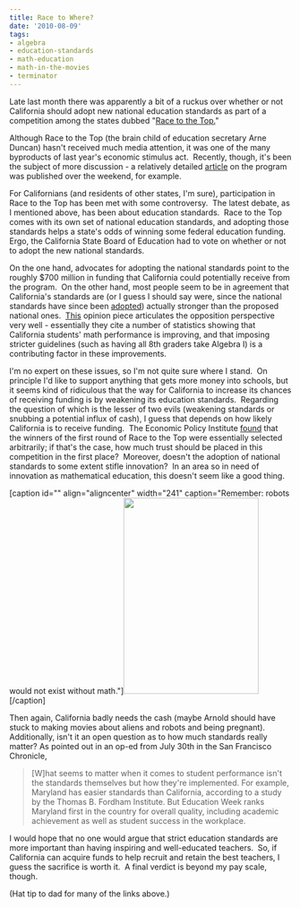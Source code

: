 ```yaml
---
title: Race to Where?
date: '2010-08-09'
tags:
- algebra
- education-standards
- math-education
- math-in-the-movies
- terminator
---
```


Late last month there was apparently a bit of a ruckus over whether or not California should adopt new national education standards as part of a competition among the states dubbed "<a href="http://en.wikipedia.org/wiki/Race_to_the_Top">Race to the Top.</a>"

Although Race to the Top (the brain child of education secretary Arne Duncan) hasn't received much media attention, it was one of the many byproducts of last year's economic stimulus act.  Recently, though, it's been the subject of more discussion - a relatively detailed <a href="http://news.yahoo.com/s/mcclatchy/20100808/pl_mcclatchy/3585264">article</a> on the program was published over the weekend, for example.

For Californians (and residents of other states, I'm sure), participation in Race to the Top has been met with some controversy.  The latest debate, as I mentioned above, has been about education standards.  Race to the Top comes with its own set of national education standards, and adopting those standards helps a state's odds of winning some federal education funding.  Ergo, the California State Board of Education had to vote on whether or not to adopt the new national standards.

On the one hand, advocates for adopting the national standards point to the roughly $700 million in funding that California could potentially receive from the program.  On the other hand, most people seem to be in agreement that California's standards are (or I guess I should say were, since the national standards have since been <a href="http://articles.sfgate.com/2010-08-03/bay-area/22010265_1_national-academic-standards-common-core-standards-new-standards">adopted</a>) actually stronger than the proposed national ones.  <a href="http://www.sfgate.com/cgi-bin/article.cgi?file=/c/a/2010/07/30/ED5Q1ELG9S.DTL">This</a> opinion piece articulates the opposition perspective very well - essentially they cite a number of statistics showing that California students' math performance is improving, and that imposing stricter guidelines (such as having all 8th graders take Algebra I) is a contributing factor in these improvements.

I'm no expert on these issues, so I'm not quite sure where I stand.  On principle I'd like to support anything that gets more money into schools, but it seems kind of ridiculous that the way for California to increase its chances of receiving funding is by weakening its education standards.  Regarding the question of which is the lesser of two evils (weakening standards or snubbing a potential influx of cash), I guess that depends on how likely California is to receive funding.  The Economic Policy Institute <a href="http://epi.3cdn.net/4835aafd6e80385004_5nm6bn6id.pdf">found</a> that the winners of the first round of Race to the Top were essentially selected arbitrarily; if that's the case, how much trust should be placed in this competition in the first place?  Moreover, doesn't the adoption of national standards to some extent stifle innovation?  In an area so in need of innovation as mathematical education, this doesn't seem like a good thing.

[caption id="" align="aligncenter" width="241" caption="Remember: robots would not exist without math."]<img src="http://upload.wikimedia.org/wikipedia/en/8/85/Terminator2poster.jpg" alt="" width="241" height="350" />[/caption]

Then again, California badly needs the cash (maybe Arnold should have stuck to making movies about aliens and robots and being pregnant). Additionally, isn't it an open question as to how much standards really matter?  As pointed out in an op-ed from July 30th in the San Francisco Chronicle,
<blockquote>[W]hat seems to matter when it comes to student performance isn't the standards themselves but how they're implemented. For example, Maryland has easier standards than California, according to a study by the Thomas B. Fordham Institute. But Education Week ranks Maryland first in the country for overall quality, including academic achievement as well as student success in the workplace.</blockquote>
I would hope that no one would argue that strict education standards are more important than having inspiring and well-educated teachers.  So, if California can acquire funds to help recruit and retain the best teachers, I guess the sacrifice is worth it.  A final verdict is beyond my pay scale, though.

(Hat tip to dad for many of the links above.)
